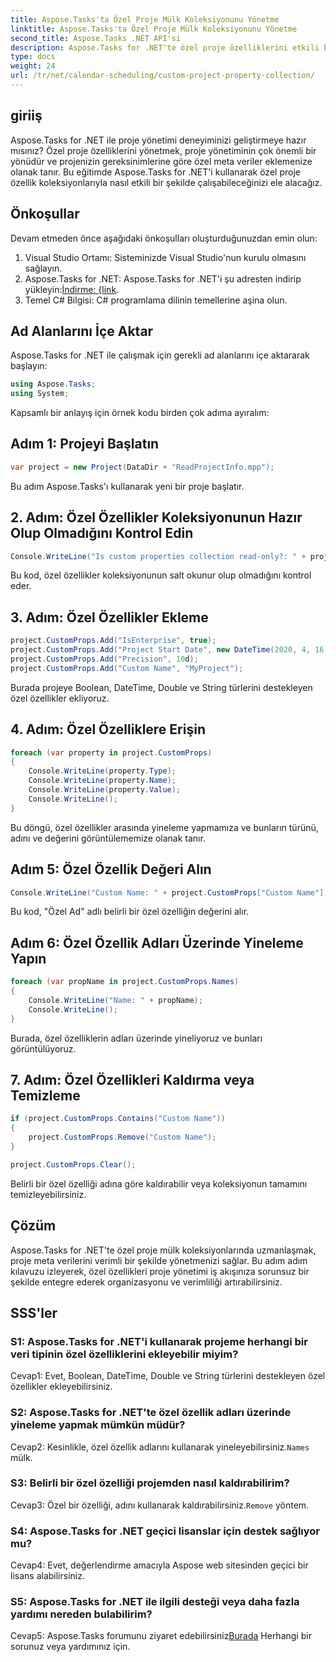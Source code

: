 ```yaml
---
title: Aspose.Tasks'ta Özel Proje Mülk Koleksiyonunu Yönetme
linktitle: Aspose.Tasks'ta Özel Proje Mülk Koleksiyonunu Yönetme
second_title: Aspose.Tasks .NET API'si
description: Aspose.Tasks for .NET'te özel proje özelliklerini etkili bir şekilde nasıl yöneteceğinizi öğrenin ve proje yönetimi deneyiminizi geliştirin.
type: docs
weight: 24
url: /tr/net/calendar-scheduling/custom-project-property-collection/
---
```

## giriiş

Aspose.Tasks for .NET ile proje yönetimi deneyiminizi geliştirmeye hazır mısınız? Özel proje özelliklerini yönetmek, proje yönetiminin çok önemli bir yönüdür ve projenizin gereksinimlerine göre özel meta veriler eklemenize olanak tanır. Bu eğitimde Aspose.Tasks for .NET'i kullanarak özel proje özellik koleksiyonlarıyla nasıl etkili bir şekilde çalışabileceğinizi ele alacağız.

## Önkoşullar

Devam etmeden önce aşağıdaki önkoşulları oluşturduğunuzdan emin olun:

1. Visual Studio Ortamı: Sisteminizde Visual Studio'nun kurulu olmasını sağlayın.
2.  Aspose.Tasks for .NET: Aspose.Tasks for .NET'i şu adresten indirip yükleyin:[İndirme: {link](https://releases.aspose.com/tasks/net/).
3. Temel C# Bilgisi: C# programlama dilinin temellerine aşina olun.

## Ad Alanlarını İçe Aktar

Aspose.Tasks for .NET ile çalışmak için gerekli ad alanlarını içe aktararak başlayın:

```csharp
using Aspose.Tasks;
using System;


```

Kapsamlı bir anlayış için örnek kodu birden çok adıma ayıralım:

## Adım 1: Projeyi Başlatın

```csharp
var project = new Project(DataDir + "ReadProjectInfo.mpp");
```

Bu adım Aspose.Tasks'ı kullanarak yeni bir proje başlatır.

## 2. Adım: Özel Özellikler Koleksiyonunun Hazır Olup Olmadığını Kontrol Edin

```csharp
Console.WriteLine("Is custom properties collection read-only?: " + project.CustomProps.IsReadOnly);
```

Bu kod, özel özellikler koleksiyonunun salt okunur olup olmadığını kontrol eder.

## 3. Adım: Özel Özellikler Ekleme

```csharp
project.CustomProps.Add("IsEnterprise", true);
project.CustomProps.Add("Project Start Date", new DateTime(2020, 4, 16, 8, 0, 0));
project.CustomProps.Add("Precision", 10d);
project.CustomProps.Add("Custom Name", "MyProject");
```

Burada projeye Boolean, DateTime, Double ve String türlerini destekleyen özel özellikler ekliyoruz.

## 4. Adım: Özel Özelliklere Erişin

```csharp
foreach (var property in project.CustomProps)
{
    Console.WriteLine(property.Type);
    Console.WriteLine(property.Name);
    Console.WriteLine(property.Value);
    Console.WriteLine();
}
```

Bu döngü, özel özellikler arasında yineleme yapmamıza ve bunların türünü, adını ve değerini görüntülememize olanak tanır.

## Adım 5: Özel Özellik Değeri Alın

```csharp
Console.WriteLine("Custom Name: " + project.CustomProps["Custom Name"]);
```

Bu kod, "Özel Ad" adlı belirli bir özel özelliğin değerini alır.

## Adım 6: Özel Özellik Adları Üzerinde Yineleme Yapın

```csharp
foreach (var propName in project.CustomProps.Names)
{
    Console.WriteLine("Name: " + propName);
    Console.WriteLine();
}
```

Burada, özel özelliklerin adları üzerinde yineliyoruz ve bunları görüntülüyoruz.

## 7. Adım: Özel Özellikleri Kaldırma veya Temizleme

```csharp
if (project.CustomProps.Contains("Custom Name"))
{
    project.CustomProps.Remove("Custom Name");
}

project.CustomProps.Clear();
```

Belirli bir özel özelliği adına göre kaldırabilir veya koleksiyonun tamamını temizleyebilirsiniz.

## Çözüm

Aspose.Tasks for .NET'te özel proje mülk koleksiyonlarında uzmanlaşmak, proje meta verilerini verimli bir şekilde yönetmenizi sağlar. Bu adım adım kılavuzu izleyerek, özel özellikleri proje yönetimi iş akışınıza sorunsuz bir şekilde entegre ederek organizasyonu ve verimliliği artırabilirsiniz.

## SSS'ler

### S1: Aspose.Tasks for .NET'i kullanarak projeme herhangi bir veri tipinin özel özelliklerini ekleyebilir miyim?

Cevap1: Evet, Boolean, DateTime, Double ve String türlerini destekleyen özel özellikler ekleyebilirsiniz.

### S2: Aspose.Tasks for .NET'te özel özellik adları üzerinde yineleme yapmak mümkün müdür?

 Cevap2: Kesinlikle, özel özellik adlarını kullanarak yineleyebilirsiniz.`Names` mülk.

### S3: Belirli bir özel özelliği projemden nasıl kaldırabilirim?

 Cevap3: Özel bir özelliği, adını kullanarak kaldırabilirsiniz.`Remove` yöntem.

### S4: Aspose.Tasks for .NET geçici lisanslar için destek sağlıyor mu?

Cevap4: Evet, değerlendirme amacıyla Aspose web sitesinden geçici bir lisans alabilirsiniz.

### S5: Aspose.Tasks for .NET ile ilgili desteği veya daha fazla yardımı nereden bulabilirim?

 Cevap5: Aspose.Tasks forumunu ziyaret edebilirsiniz[Burada](https://forum.aspose.com/c/tasks/15) Herhangi bir sorunuz veya yardımınız için.